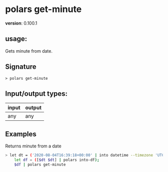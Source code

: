 # polars get-minute

**version**: 0.100.1

## **usage**:

Gets minute from date.

## Signature

`> polars get-minute `

## Input/output types:

| input | output |
| ----- | ------ |
| any   | any    |

## Examples

Returns minute from a date

```bash
> let dt = ('2020-08-04T16:39:18+00:00' | into datetime --timezone 'UTC');
    let df = ([$dt $dt] | polars into-df);
    $df | polars get-minute
```
